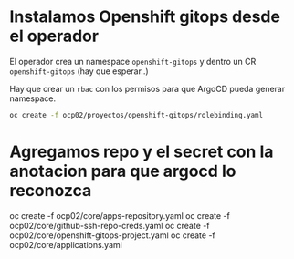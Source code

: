 # Instalamos Openshift gitops desde el operador

El operador crea un namespace `openshift-gitops` y dentro un CR `openshift-gitops` (hay que esperar..)

Hay que crear un `rbac` con los permisos para que ArgoCD pueda generar namespace.

```bash
oc create -f ocp02/proyectos/openshift-gitops/rolebinding.yaml
```

# Agregamos repo y el secret con la anotacion para que argocd lo reconozca

oc create -f ocp02/core/apps-repository.yaml
oc create -f ocp02/core/github-ssh-repo-creds.yaml
oc create -f ocp02/core/openshift-gitops-project.yaml
oc create -f ocp02/core/applications.yaml
